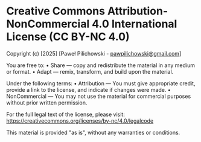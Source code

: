 Creative Commons Attribution-NonCommercial 4.0 International License (CC BY-NC 4.0)
=====================================================================================

Copyright (c) [2025] [Paweł Pilichowski - pawpilichowski@gmail.com]

You are free to:
    • Share — copy and redistribute the material in any medium or format.
    • Adapt — remix, transform, and build upon the material.

Under the following terms:
    • Attribution — You must give appropriate credit, provide a link to the license, and indicate if changes were made.
    • NonCommercial — You may not use the material for commercial purposes without prior written permission.

For the full legal text of the license, please visit:
    https://creativecommons.org/licenses/by-nc/4.0/legalcode

This material is provided "as is", without any warranties or conditions.
